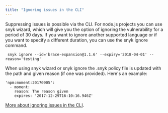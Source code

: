 ```yaml
---
title: "Ignoring issues in the CLI"
---
```


Suppressing issues is possible via the CLI. For node.js projects you can use snyk wizard, which will give you the option of ignoring the vulnerability for a period of 30 days. If you want to ignore another supported language or if you want to specify a different duration, you can use the snyk ignore command. 
```
 snyk ignore --id='brace-expansion@1.1.6' --expiry='2018-04-01' --reason='testing'
```

When using snyk wizard or snyk ignore the .snyk policy file is updated with the path and given reason (if one was provided). Here's an example:

```
'npm:moment:20170905':
  - moment:
    reason: The reason given
    expires: '2017-12-29T16:10:16.946Z'
```

[More about ignoring issues in the CLI](https://snyk.io/docs/using-snyk#ignore).
